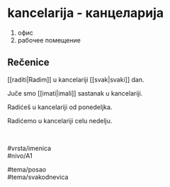 # kancelarija - канцеларија

1. офис  
2. рабочее помещение

## Rečenice

[[raditi|Radim]] u kancelariji [[svak|svaki]] dan.

Juče smo [[imati|imali]] sastanak u kancelariji.

Radićeš u kancelariji od ponedeljka.

Radićemo u kancelariji celu nedelju.

<br>

#vrsta/imenica  
#nivo/A1  

#tema/posao  
#tema/svakodnevica
